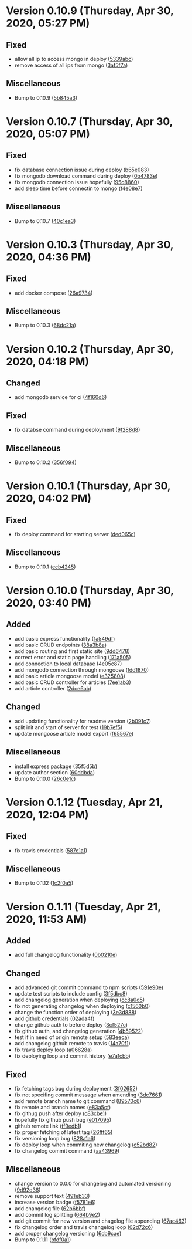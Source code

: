 # Version 0.10.9 (Thursday, Apr 30, 2020, 05:27 PM)

## Fixed
- allow all ip to access mongo in deploy ([5339abc](https://github.com/undefinedhuman/sts-blog//commit/5339abcbc90995e0a363f5325bcbfbaab385b390))
- remove access of all ips from mongo ([3af5f7a](https://github.com/undefinedhuman/sts-blog//commit/3af5f7a3b28480320620e2040a05a70efc80f819))

## Miscellaneous
- Bump to 0.10.9 ([5b845a3](https://github.com/undefinedhuman/sts-blog//commit/5b845a36c4cc1435642a23de6434b0f1d93af717))

# Version 0.10.7 (Thursday, Apr 30, 2020, 05:07 PM)

## Fixed
- fix database connection issue during deploy ([b65e083](https://github.com/undefinedhuman/sts-blog//commit/b65e083d9ca5e11d91747b2bd0addf4ca62ee35b))
- fix mongodb download command during deploy ([0b4783e](https://github.com/undefinedhuman/sts-blog//commit/0b4783e96f0fd572b73d9098475bf4beabf069be))
- fix mongodb connection issue hopefully ([95d8860](https://github.com/undefinedhuman/sts-blog//commit/95d886000adc4223357ee0fb19d921f1b32eb76e))
- add sleep time before connectin to mongo ([f4e08e7](https://github.com/undefinedhuman/sts-blog//commit/f4e08e77244277d803ffe253bc91680d1f0e892f))

## Miscellaneous
- Bump to 0.10.7 ([40c1ea3](https://github.com/undefinedhuman/sts-blog//commit/40c1ea3998469bedaa3eb73fdab2fb73cad9a24b))

# Version 0.10.3 (Thursday, Apr 30, 2020, 04:36 PM)

## Fixed
- add docker compose ([26a9734](https://github.com/undefinedhuman/sts-blog//commit/26a973408909e2c54a8b1ee2f9425e46898bb982))

## Miscellaneous
- Bump to 0.10.3 ([68dc21a](https://github.com/undefinedhuman/sts-blog//commit/68dc21af7c77d0a3000ff2171449beefb8e329b6))

# Version 0.10.2 (Thursday, Apr 30, 2020, 04:18 PM)

## Changed
- add mongodb service for ci ([4f160d6](https://github.com/undefinedhuman/sts-blog//commit/4f160d60c3879f184e0c61105f943c06f68392fa))

## Fixed
- fix databse command during deployment ([9f288d8](https://github.com/undefinedhuman/sts-blog//commit/9f288d85db6422da2b142d74530f4e3783877cc6))

## Miscellaneous
- Bump to 0.10.2 ([356f094](https://github.com/undefinedhuman/sts-blog//commit/356f0946439d2fdcafcd196e6b8032b03bb46db5))

# Version 0.10.1 (Thursday, Apr 30, 2020, 04:02 PM)

## Fixed
- fix deploy command for starting server ([ded065c](https://github.com/undefinedhuman/sts-blog//commit/ded065c684f1537cf8cdd48806c998849b038031))

## Miscellaneous
- Bump to 0.10.1 ([ecb4245](https://github.com/undefinedhuman/sts-blog//commit/ecb42457b9359840ab40c6b40e9e166b60110297))

# Version 0.10.0 (Thursday, Apr 30, 2020, 03:40 PM)

## Added
- add basic express functionality ([1a549df](https://github.com/undefinedhuman/sts-blog//commit/1a549df0e9a74c54c5fa1dde1a1f334181b400e9))
- add basic CRUD endpoints ([38a3b8a](https://github.com/undefinedhuman/sts-blog//commit/38a3b8a081727f8dc798f54cada66054d605213b))
- add basic routing and first static site ([9dd6478](https://github.com/undefinedhuman/sts-blog//commit/9dd6478fce0152155fc5d0e4767b70b272d8bd84))
- correct error and static page handling ([171a505](https://github.com/undefinedhuman/sts-blog//commit/171a505ed67b3e81c668a64f930bfda34ff82471))
- add connection to local database ([4e05c87](https://github.com/undefinedhuman/sts-blog//commit/4e05c874c4df0bd2253d5b73e1bcb1112c4a8e54))
- add mongodb connection through mongoose ([fdd1870](https://github.com/undefinedhuman/sts-blog//commit/fdd1870fd3071cc51cc810010dd8c181b34b5a9f))
- add basic article mongoose model ([e325808](https://github.com/undefinedhuman/sts-blog//commit/e325808897f0c14f5d2e35a09a5c7474a8783a6e))
- add basic CRUD controller for articles ([7ee1ab3](https://github.com/undefinedhuman/sts-blog//commit/7ee1ab34511b91808efbfabeb41a559978a23688))
- add article controller ([2dce6ab](https://github.com/undefinedhuman/sts-blog//commit/2dce6abfe9d1af42f0e389e80ca7ccbfc09961e4))

## Changed
- add updating functionality for readme version ([2b091c7](https://github.com/undefinedhuman/sts-blog//commit/2b091c75d990e1563c7c9a65d76fd58b6a3a8c62))
- split init and start of server for test ([19b7ef5](https://github.com/undefinedhuman/sts-blog//commit/19b7ef5c3c8a50abd717f6f8f1582bcb1d9a6c53))
- update mongoose article model export ([f65567e](https://github.com/undefinedhuman/sts-blog//commit/f65567ebeb002bec8e73b980488689296fb890c0))

## Miscellaneous
- install express package ([35f5d5b](https://github.com/undefinedhuman/sts-blog//commit/35f5d5b2cd60d9ebeb457d890d6463f21a067af0))
- update author section ([60ddbda](https://github.com/undefinedhuman/sts-blog//commit/60ddbda09f87a296b021b8f3de7a6bfc29478c8d))
- Bump to 0.10.0 ([26c0e1c](https://github.com/undefinedhuman/sts-blog//commit/26c0e1c98a696b5d356ff171e6fd96f4746110c0))

# Version 0.1.12 (Tuesday, Apr 21, 2020, 12:04 PM)

## Fixed
- fix travis credentials ([587e1a1](https://github.com/undefinedhuman/sts-blog//commit/587e1a1f44991994dff379b56490fed05f0cd691))

## Miscellaneous
- Bump to 0.1.12 ([1c2f0a5](https://github.com/undefinedhuman/sts-blog//commit/1c2f0a5cc80631289e58e09160fedd9d8fd3a290))

# Version 0.1.11 (Tuesday, Apr 21, 2020, 11:53 AM)

## Added
- add full changelog functionality ([0b0210e](https://github.com/undefinedhuman/sts-blog//commit/0b0210ea973270e024f746cba28a0a69ffa27823))

## Changed
- add advanced git commit command to npm scripts ([591e90e](https://github.com/undefinedhuman/sts-blog//commit/591e90eadac7cb26608068ed1bafb6e7fad2c16b))
- update test scripts to include config ([3f5dbc8](https://github.com/undefinedhuman/sts-blog//commit/3f5dbc8f05017ef299a01fe925e4bb75664514e8))
- add changelog  generation when deploying ([cc8a0d5](https://github.com/undefinedhuman/sts-blog//commit/cc8a0d5f19c806da2fc485218c94868b14ec3a95))
- fix not generating changelog when deploying ([c1560b0](https://github.com/undefinedhuman/sts-blog//commit/c1560b025b4159b73af213e493a382d08c89dc3f))
- change the function order of deploying ([3e3d888](https://github.com/undefinedhuman/sts-blog//commit/3e3d88810652597c30f9143000edb285c8e9c970))
- add github credentials ([02ada4f](https://github.com/undefinedhuman/sts-blog//commit/02ada4fd625782d6bbd841a556b0c8375e18db5a))
- change github auth to before deploy ([3cf527c](https://github.com/undefinedhuman/sts-blog//commit/3cf527ce3fcf03d2cbb32dbeb8e07cfb6be81efa))
- fix github auth, and changelog generation ([4b59522](https://github.com/undefinedhuman/sts-blog//commit/4b595222be604ea57feb219057f2b7f015b43364))
- test if in need of origin remote setup ([583eeca](https://github.com/undefinedhuman/sts-blog//commit/583eeca5e2a5d4524ae4978d81aafbff321feb9b))
- add changelog github remote to travis ([14a70f1](https://github.com/undefinedhuman/sts-blog//commit/14a70f1def0a46b630ee43cb51b3e191a42ef2e0))
- fix travis deploy loop ([a06628a](https://github.com/undefinedhuman/sts-blog//commit/a06628aecb60dfaf162cd0d582bb521e9c2bd0d9))
- fix deploying loop and commit history ([e7a1cbb](https://github.com/undefinedhuman/sts-blog//commit/e7a1cbb5cd17552eabccb8d9ae27c5ce69f11669))

## Fixed
- fix fetching tags bug during deployment ([3f02652](https://github.com/undefinedhuman/sts-blog//commit/3f02652c8b3c7c5afeccfcd33f7f6e6706f5191e))
- fix not specifing commit message when amending ([3dc7661](https://github.com/undefinedhuman/sts-blog//commit/3dc766185f0b5f4a97913deeade10cffbbbb114d))
- add remote branch name to git command ([89570c6](https://github.com/undefinedhuman/sts-blog//commit/89570c640cdbc21f8fdfc5b543a836d0d11e08f4))
- fix remote and branch names ([e83a5cf](https://github.com/undefinedhuman/sts-blog//commit/e83a5cf344a73a0fc43e17b27d5449ef693e62a0))
- fix githug push after deploy ([c83cbe1](https://github.com/undefinedhuman/sts-blog//commit/c83cbe1759c1b595d331205bfd21e287d762a51e))
- hopefully fix github push bug ([e017095](https://github.com/undefinedhuman/sts-blog//commit/e017095d9ad7b5a4bed3ee98d673e1138ba5d393))
- github remote link ([ff9edb1](https://github.com/undefinedhuman/sts-blog//commit/ff9edb131d7be93dfe93df47f079fe4d55b34f89))
- fix proper fetching of latest tag ([26fff65](https://github.com/undefinedhuman/sts-blog//commit/26fff65fd9cb4613c395648531403c88d5baef5c))
- fix versioning loop bug ([828a1a6](https://github.com/undefinedhuman/sts-blog//commit/828a1a6de79059ebeecfa8950db9298e463750d1))
- fix deploy loop when commiting new changelog ([c52bd82](https://github.com/undefinedhuman/sts-blog//commit/c52bd8232c1010b692c657864ff1466ffa305437))
- fix changelog commit command ([aa43969](https://github.com/undefinedhuman/sts-blog//commit/aa43969fc642656a7d1a3dfca0d7f8a2107269ff))

## Miscellaneous
- change version to 0.0.0 for changelog and automated versioning ([9d92d36](https://github.com/undefinedhuman/sts-blog//commit/9d92d367730d3becbdb06c794b3a1c1b0f4770e2))
- remove support text ([491eb33](https://github.com/undefinedhuman/sts-blog//commit/491eb336165a4cc6163236e96cae357a8f329309))
- increase version badge ([f5781e6](https://github.com/undefinedhuman/sts-blog//commit/f5781e613f27a26caab7c43012a2f6d28254aaec))
- add changelog file ([62b6bbf](https://github.com/undefinedhuman/sts-blog//commit/62b6bbfb4848a6f11f85b44631297d8e7759b43c))
- add commit log splitting ([664b9e2](https://github.com/undefinedhuman/sts-blog//commit/664b9e2e06ddfa42668880d6e8c5d3d7809a6ad2))
- add git commit for new version and chagelog file appending ([67ac463](https://github.com/undefinedhuman/sts-blog//commit/67ac463017ef2b7be419ede8cd6d8d97c09df686))
- fix changelog order and travis changelog loop ([02d72c6](https://github.com/undefinedhuman/sts-blog//commit/02d72c62b91e2840e9e2f793698e1055e6ea8faf))
- add proper changelog versioning ([6cb9cae](https://github.com/undefinedhuman/sts-blog//commit/6cb9cae95182a50e0b59ad1f9298b67541345713))
- Bump to 0.1.11 ([bfdf0a1](https://github.com/undefinedhuman/sts-blog//commit/bfdf0a1dae65bae01ad4b8103669192eede6e1ea))



